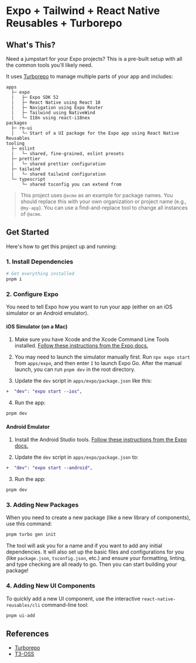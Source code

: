 # Expo + Tailwind + React Native Reusables + Turborepo

## What's This?

Need a jumpstart for your Expo projects? This is a pre-built setup with all the common tools you'll likely need.

It uses [Turborepo](https://turborepo.org) to manage multiple parts of your app and includes:

```text
apps
  ├─ expo
  |   ├─ Expo SDK 52
  |   ├─ React Native using React 18
  |   ├─ Navigation using Expo Router
  |   ├─ Tailwind using NativeWind
  |   └─ I18n using react-i18nex
packages
  ├─ rn-ui
  |   └─ Start of a UI package for the Expo app using React Native Reusables
tooling
  ├─ eslint
  |   └─ shared, fine-grained, eslint presets
  ├─ prettier
  |   └─ shared prettier configuration
  ├─ tailwind
  |   └─ shared tailwind configuration
  └─ typescript
      └─ shared tsconfig you can extend from
```


> This project uses `@acme` as an example for package names.  You should replace this with your own organization or project name (e.g., `@my-app`).  You can use a find-and-replace tool to change all instances of `@acme`.

## Get Started

Here's how to get this project up and running:

### 1. Install Dependencies

```bash
# Get everything installed
pnpm i
```

### 2. Configure Expo

You need to tell Expo how you want to run your app (either on an iOS simulator or an Android emulator).

#### iOS Simulator (on a Mac)

1.  Make sure you have Xcode and the Xcode Command Line Tools installed.  [Follow these instructions from the Expo docs.](https://docs.expo.dev/workflow/ios-simulator)
2.  You may need to launch the simulator manually first. Run `npx expo start` from `apps/expo`, and then enter `I` to launch Expo Go. After the manual launch, you can run `pnpm dev` in the root directory.

3.  Update the `dev` script in `apps/expo/package.json` like this:

   ```diff
   +  "dev": "expo start --ios",
   ```

4.  Run the app:

   ```bash
   pnpm dev
   ```

#### Android Emulator

1.  Install the Android Studio tools. [Follow these instructions from the Expo docs.](https://docs.expo.dev/workflow/android-studio-emulator)

2.  Update the `dev` script in `apps/expo/package.json` to:

   ```diff
   +  "dev": "expo start --android",
   ```

3.  Run the app:

   ```bash
   pnpm dev
   ```

### 3. Adding New Packages

When you need to create a new package (like a new library of components), use this command:

```bash
pnpm turbo gen init
```

The tool will ask you for a name and if you want to add any initial dependencies. It will also set up the basic files and configurations for you (like `package.json`, `tsconfig.json`, etc.) and ensure your formatting, linting, and type checking are all ready to go.  Then you can start building your package!


### 4. Adding New UI Components

To quickly add a new UI component, use the interactive `react-native-reusables/cli` command-line tool:

```bash
pnpm ui-add
```


## References

- [Turborepo](https://turbo.build/repo/docs)
- [T3-OSS](https://github.com/t3-oss/create-t3-turbo)
